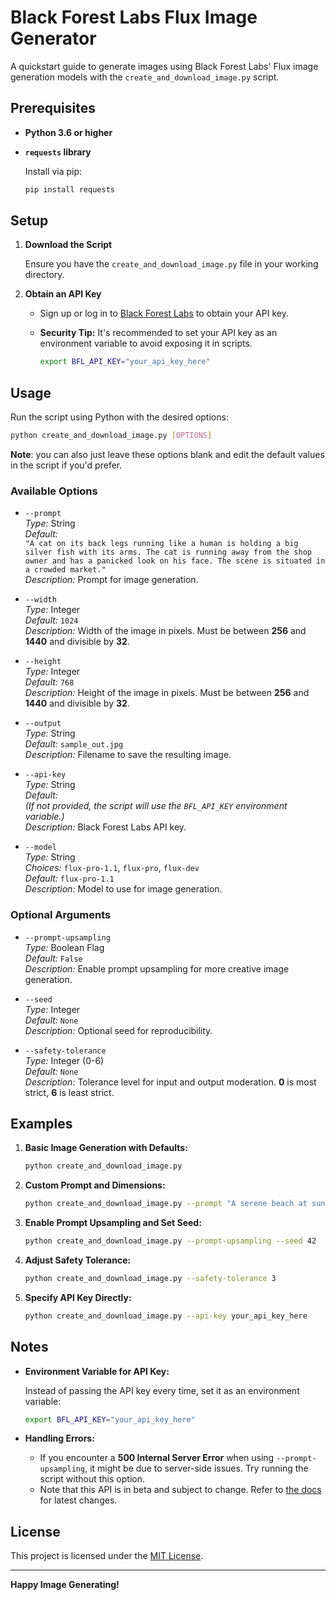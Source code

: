 # Black Forest Labs Flux Image Generator

A quickstart guide to generate images using Black Forest Labs' Flux image generation models with the `create_and_download_image.py` script.

## Prerequisites

- **Python 3.6 or higher**
- **`requests` library**

  Install via pip:

  ```bash
  pip install requests
  ```

## Setup

1. **Download the Script**

   Ensure you have the `create_and_download_image.py` file in your working directory.

2. **Obtain an API Key**

   - Sign up or log in to [Black Forest Labs](https://blackforestlabs.ai/) to obtain your API key.
   - **Security Tip:** It's recommended to set your API key as an environment variable to avoid exposing it in scripts.

     ```bash
     export BFL_API_KEY="your_api_key_here"
     ```

## Usage

Run the script using Python with the desired options:

```bash
python create_and_download_image.py [OPTIONS]
```

**Note**: you can also just leave these options blank and edit the default values in the script if you'd prefer.

### Available Options

- `--prompt`  
  *Type:* String  
  *Default:*  
  `"A cat on its back legs running like a human is holding a big silver fish with its arms. The cat is running away from the shop owner and has a panicked look on his face. The scene is situated in a crowded market."`  
  *Description:* Prompt for image generation.

- `--width`  
  *Type:* Integer  
  *Default:* `1024`  
  *Description:* Width of the image in pixels. Must be between **256** and **1440** and divisible by **32**.

- `--height`  
  *Type:* Integer  
  *Default:* `768`  
  *Description:* Height of the image in pixels. Must be between **256** and **1440** and divisible by **32**.

- `--output`  
  *Type:* String  
  *Default:* `sample_out.jpg`  
  *Description:* Filename to save the resulting image.

- `--api-key`  
  *Type:* String  
  *Default:*  
  *(If not provided, the script will use the `BFL_API_KEY` environment variable.)*  
  *Description:* Black Forest Labs API key.

- `--model`  
  *Type:* String  
  *Choices:* `flux-pro-1.1`, `flux-pro`, `flux-dev`  
  *Default:* `flux-pro-1.1`  
  *Description:* Model to use for image generation.

### Optional Arguments

- `--prompt-upsampling`  
  *Type:* Boolean Flag  
  *Default:* `False`  
  *Description:* Enable prompt upsampling for more creative image generation.

- `--seed`  
  *Type:* Integer  
  *Default:* `None`  
  *Description:* Optional seed for reproducibility.

- `--safety-tolerance`  
  *Type:* Integer (0-6)  
  *Default:* `None`  
  *Description:* Tolerance level for input and output moderation. **0** is most strict, **6** is least strict.

## Examples

1. **Basic Image Generation with Defaults:**

   ```bash
   python create_and_download_image.py
   ```

2. **Custom Prompt and Dimensions:**

   ```bash
   python create_and_download_image.py --prompt "A serene beach at sunset" --width 512 --height 512
   ```

3. **Enable Prompt Upsampling and Set Seed:**

   ```bash
   python create_and_download_image.py --prompt-upsampling --seed 42
   ```

4. **Adjust Safety Tolerance:**

   ```bash
   python create_and_download_image.py --safety-tolerance 3
   ```

5. **Specify API Key Directly:**

   ```bash
   python create_and_download_image.py --api-key your_api_key_here
   ```

## Notes

- **Environment Variable for API Key:**

  Instead of passing the API key every time, set it as an environment variable:

  ```bash
  export BFL_API_KEY="your_api_key_here"
  ```

- **Handling Errors:**

  - If you encounter a **500 Internal Server Error** when using `--prompt-upsampling`, it might be due to server-side issues. Try running the script without this option.
  - Note that this API is in beta and subject to change. Refer to [the docs](https://docs.bfl.ml/) for latest changes.
  
## License

This project is licensed under the [MIT License](LICENSE).

---

**Happy Image Generating!**